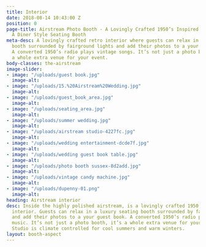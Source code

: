 ```yaml
---
title: Interior
date: 2018-08-14 10:43:00 Z
position: 0
page-title: Airstream Photo Booth - A Lovingly Crafted 1950’s Inspired Interior With
  A Diner Style Seating Booth
meta-desc: A lovingly crafted retro interior where guests can relax in a luxury seating
  booth surrounded by fairground lights and add their photos to a your guest book.
  A converted 1950’s radio plays vintage songs. It’s not just a photo booth, it’s
  a whole extra venue for your event.
body-classes: the-airstream
image-slider:
- image: "/uploads/guest book.jpg"
  image-alt: 
- image: "/uploads/15.%20Airstream%20Wedding.jpg"
  image-alt: 
- image: "/uploads/guest_book_area.jpg"
  image-alt: 
- image: "/uploads/seating_area.jpg"
  image-alt: 
- image: "/uploads/summer wedding.jpg"
  image-alt: 
- image: "/uploads/airstream studio-4227fc.jpg"
  image-alt: 
- image: "/uploads/wedding entertainment-dcde7f.jpg"
  image-alt: 
- image: "/uploads/wedding guest book table.jpg"
  image-alt: 
- image: "/uploads/photo booth sussex-8d2add.jpg"
  image-alt: 
- image: "/uploads/vintage candy machine.jpg"
  image-alt: 
- image: "/uploads/dupenny-01.png"
  image-alt: 
heading: Airstream interior
desc: Inside the highly polished airstream, is a lovingly crafted 1950’s inspired
  interior. Guests can relax in a luxury seating booth surrounded by fairground lights
  and add their photos to a your guest book. A converted 1950’s radio plays vintage
  music. It’s not just a photo booth, it’s a whole extra venue for your event. Airstream
  Studio is climate controlled for cool summers and warm winters.
layout: booth-aspect
---
```


